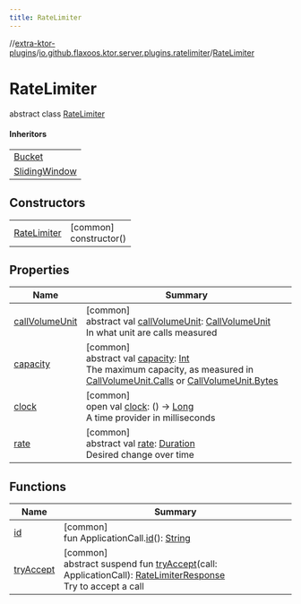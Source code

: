 ```yaml
---
title: RateLimiter
---
```


//[extra-ktor-plugins](../../../index.md)/[io.github.flaxoos.ktor.server.plugins.ratelimiter](../index.md)/[RateLimiter](index.md)

# RateLimiter

abstract class [RateLimiter](index.md)

#### Inheritors

|                                                                                                                   |
|-------------------------------------------------------------------------------------------------------------------|
| [Bucket](../../io.github.flaxoos.ktor.server.plugins.ratelimiter.implementations/-bucket/index.md)                |
| [SlidingWindow](../../io.github.flaxoos.ktor.server.plugins.ratelimiter.implementations/-sliding-window/index.md) |

## Constructors

|                                 |                           |
|---------------------------------|---------------------------|
| [RateLimiter](-rate-limiter.md) | [common]<br>constructor() |

## Properties

| Name                                  | Summary                                                                                                                                                                                                                                                                                         |
|---------------------------------------|-------------------------------------------------------------------------------------------------------------------------------------------------------------------------------------------------------------------------------------------------------------------------------------------------|
| [callVolumeUnit](call-volume-unit.md) | [common]<br>abstract val [callVolumeUnit](call-volume-unit.md): [CallVolumeUnit](../-call-volume-unit/index.md)<br>In what unit are calls measured                                                                                                                                              |
| [capacity](capacity.md)               | [common]<br>abstract val [capacity](capacity.md): [Int](https://kotlinlang.org/api/latest/jvm/stdlib/kotlin/-int/index.md)<br>The maximum capacity, as measured in [CallVolumeUnit.Calls](../-call-volume-unit/-calls/index.md) or [CallVolumeUnit.Bytes](../-call-volume-unit/-bytes/index.md) |
| [clock](clock.md)                     | [common]<br>open val [clock](clock.md): () -&gt; [Long](https://kotlinlang.org/api/latest/jvm/stdlib/kotlin/-long/index.md)<br>A time provider in milliseconds                                                                                                                                  |
| [rate](rate.md)                       | [common]<br>abstract val [rate](rate.md): [Duration](https://kotlinlang.org/api/latest/jvm/stdlib/kotlin.time/-duration/index.md)<br>Desired change over time                                                                                                                                   |

## Functions

| Name                       | Summary                                                                                                                                                               |
|----------------------------|-----------------------------------------------------------------------------------------------------------------------------------------------------------------------|
| [id](id.md)                | [common]<br>fun ApplicationCall.[id](id.md)(): [String](https://kotlinlang.org/api/latest/jvm/stdlib/kotlin/-string/index.md)                                         |
| [tryAccept](try-accept.md) | [common]<br>abstract suspend fun [tryAccept](try-accept.md)(call: ApplicationCall): [RateLimiterResponse](../-rate-limiter-response/index.md)<br>Try to accept a call |

